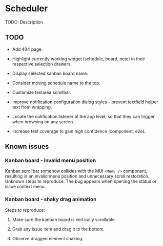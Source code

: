 # Scheduler

TODO: Description

## TODO

- Add 404 page.

- Highlight currently working widget (schedule, board, note) in their respective selection drawers.

- Display selected kanban board name.

- Consider moving schedule name to the top.

- Customize textarea scrollbar.

- Improve notification configuration dialog styles - prevent textfield helper text from wrapping.

- Locate the notification listener at the app level, so that they can trigger when browsing on any screen.

- Increase test coverage to gain high confidence (component, e2e).

## Known issues

### Kanban board - invalid menu position

Kanban scrollbar somehow collides with the MUI `<Menu />` component, resulting in an invalid menu position and unnecessary scroll restoration. Unknown steps to reproduce. The bug appears when opening the status or issue context menu.

### Kanban board - shaky drag animation

Steps to reproduce:

1. Make sure the kanban board is vertically scrollable.

2. Grab any issue item and drag it to the bottom.

3. Observe dragged element shaking.
